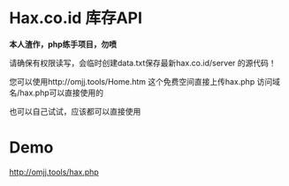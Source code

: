 # Hax.co.id 库存API

**本人渣作，php练手项目，勿喷**

请确保有权限读写，会临时创建data.txt保存最新hax.co.id/server 的源代码！

您可以使用http://omjj.tools/Home.htm 这个免费空间直接上传hax.php 访问域名/hax.php可以直接使用的

也可以自己试试，应该都可以直接使用

# Demo
http://omjj.tools/hax.php
